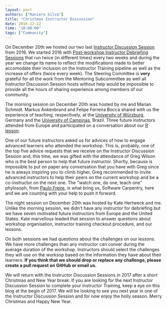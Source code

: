 ```yaml
---
layout: post
authors: ["Raniere Silva"]
title: "Christmas Instructor Discussion"
date: 2016-12-22
time: "10:00:00"
tags: ["Community"]
---
```


On December 20th we hosted our two last [Instructor Discussion Session](http://pad.software-carpentry.org/instructor-discussion) from 2016. We started 2016 with [Post-workshop Instructor Debriefing Sessions](https://software-carpentry.org/blog/2016/01/instructor-debriefing-round-01.html) that run twice (in different times) every two weeks and during the year we change its name to reflect the modifications made to better accomodate their inclusion on the Instructor Training pipeline as well as the increase of offers (twice every week). The Steering Committee is **very** grateful for all the work from the Mentoring Subcommittee as well all Instructor Discussion Session hosts without help would be impossible to provide all the hours of sharing experience among members of our community.

The morning session on December 20th was hosted by me and Marian Schmidt. Markus Ankenbrand and Felipe Ferreira Bocca shared with us the experience of teaching, respectively, at the [University of Würzburg](https://swcarpentry-wuerzburg.github.io/2016-11-09-Wuerzburg/), Germany and the [University of Campinas](https://boccaff.github.io/2016-12-05-unicamp/), Brazil. Three future instructors attended from Europe and participated on a conversation about our [R lesson](https://swcarpentry.github.io/r-novice-gapminder/).

One of our future instructors asked us for advices of how to engage advanced learners who attended the workshop. This is, probably, one of the top five advice requests that we receive on the Instructor Discussion Session and, this time, we was gifted with the attendance of Greg Wilson who is the best person to help that future instructor. Shortly, because is impossible to put on paper any conversation that you have with Greg since he is always inspiring you to climb higher, Greg recommended to invite advanced instructors to help their peers on the current workshop and be a co-instructor on the next one. The "watch one, do one, teach one" phylosoph, from [Paulo Freire](https://en.wikipedia.org/wiki/Paulo_Freire), is what bring us, Software Carpentry, here and we are counting with your help to push it forward.

The night session on December 20th was hosted by Kate Hertweck and me. Unlike the morning session, we didn't have any instructor for debriefing but we have seven motivated future instructors from Europe and the United States. Kate marvellous leaded that session to answer questions about workshop organisation, instructor training checkout procedure, and our lessons.

On both sessions we had questions about the challenges on our lessons. We have more challenges than any instructor can conver during the average duration of the workshop. Instructors should select the challenges they will use on the worksop based on the information they have about their learners. **If you think that we should drop or replace any challenge, please create a pull request on GitHub or email us.**

We will return with the Instructor Discussion Sessions in 2017 after a short Christmas and New Year break. If you are looking for the next Instructor Discussion Session to complete your Instructor Training, keep a eye on this blog at the begin of 2017. We will be looking to see you next year in one of the Instructor Discussion Session and for now enjoy the holly season. Merry Christmas and Happy New Year.
